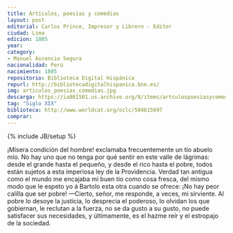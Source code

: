 ```yaml
---
title: Artículos, poesías y comedias
layout: post 
editorial: Carlos Prince, Impresor y Librero - Editor
ciudad: Lima
edicion: 1885
year: 
category:
- Manuel Ascencio Segura
nacionalidad: Perú
nacimiento: 1805
repositorio: Biblioteca Digital Hispánica
repurl: http://bibliotecadigitalhispanica.bne.es/
img: articulos_poesias_comedias.jpg
descarga: https://ia801501.us.archive.org/8/items/artculospoesiasycomedias-textoimpreso/ArtculospoesiasycomediasTextoimpreso.pdf
tag: "Siglo XIX"
biblioteca: http://www.worldcat.org/oclc/504615697
comprar: 
---
```

{% include JB/setup %}

¡Mísera condición del hombre! exclamaba frecuentemente un tío abuelo mío. No hay uno que no tenga por qué sentir en este valle de lágrimas: desde el grande hasta el pequeño, y desde el rico hasta el pobre, todos están sujetos a esta imperiosa ley de la Providencia. Verdad tan antigua como el mundo me encajaba mi buen tio como cosa fresca, del mismo modo que le espeto yo á Bartolo esta otra cuando se ofrece: ¡No hay peor calilla que ser pobre! —Cierto, señor, me responde, a veces, mi sirviente. Al pobre lo desoye la justicia, lo desprecia el poderoso, lo olvidan los que gobiernan, le reclutan a la fuerza, no se da gusto a su gusto, no puede satisfacer sus necesidades, y últimamente, es el hazme reír y el estropajo de la sociedad.

